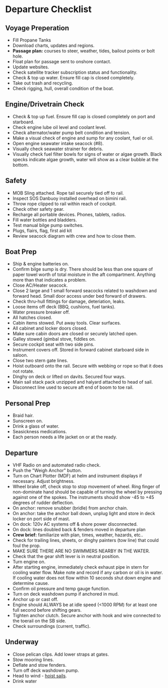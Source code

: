 # Departure Checklist

## Voyage Preperation

* Fill Propane Tanks
* Download charts, updates and regions.
* **Passage plan:** courses to steer, weather, tides, bailout points or bolt hole.
* Float plan for passage sent to onshore contact.
* Update websites.
* Check satellite tracker subscription status and functionality.
* Check & top up water. Ensure fill cap is closed completely.
* Take out trash and recycling.
* Check rigging, hull, overall condition of the boat.

## Engine/Drivetrain Check

* Check & top up fuel. Ensure fill cap is closed completely on port and starboard.
* Check engine lube oil level and coolant level.
* Check alternator/water pump belt condition and tension.
* Make a visual check of engine and sump for any coolant, fuel or oil.
* Open engine seawater intake seacock (#8).
* Visually check seawater strainer for debris.
* Visually check fuel filter bowls for signs of water or algae growth. Black specks indicate algae growth, water will show as a clear bubble at the bottom.

## Safety

* MOB Sling attached. Rope tail securely tied off to rail.
* Inspect SOS Danbuoy installed overhead on bimini rail.
* Throw rope clipped to rail within reach of cockpit.
* Check other safety gear.
* Recharge all portable devices. Phones, tablets, radios.
* Fill water bottles and bladders.
* Test manual bilge pump switches.
* Plugs, flairs, flag, first aid kit
* Review seacock diagram with crew and how to close them.

## Boat Prep

* Ship & engine batteries on.
* Confirm bilge sump is dry. There should be less than one square of paper towel worth of total moisture in the aft compartment. Anything more than that indicates a problem.
* Close AC/Heater seacock.
* Close 2 large and 1 small forward seacocks related to washdown and forward head. Small door access under bed forward of drawers.
* Check thru-hull fittings for damage, deteriation, leaks.
* Loose items off deck (BBQ, cushions, fuel tanks).
* Water pressure breaker off.
* All hatches closed.
* Cabin items stowed. Put away tools. Clear surfaces.
* All cabinet and locker doors closed.
* Make sure cabin doors are closed or securely latched open.
* Galley stowed (gimbal stove, fiddles on.
* Secure cockpit seat with two side pins.
* Instrument covers off. Stored in forward cabinet starboard side in saloon.
* Close two stern gate lines.
* Hoist outboard onto the rail. Secure with webbing or rope so that it does not rotate.
* Dinghy on deck or lifted on davits. Secured four ways.
* Main sail stack pack unzipped and halyard attached to head of sail.
* Disconnect line used to secure aft end of boom to toe rail.

## Personal Prep

* Braid hair.
* Sunscreen on.
* Drink a glass of water.
* Seasickness medications.
* Each person needs a life jacket on or at the ready.

## Departure

* VHF Radio on and automated radio check.
* Push the "Weigh Anchor" button.
* Turn on Chart Plotter (MDF) at helm and instrument displays if necessary. Adjust brightness.
* Wheel brake off, check stop to stop movement of wheel. Ring finger of non-dominate hand should be capable of turning the wheel by pressing against one of the spokes. The instruments should show -45 to +45 degrees of rudder deflection.
* On anchor: remove snubber (bridle) from anchor chain.
* On anchor: take the anchor ball down, unplug light and store in deck locker on port side of mast.
* On dock: 120v AC systems off & shore power disconnected.
* On dock: lines doubled back & fenders moved in departure plan
* **Crew brief:** familiarize with plan, times, weather, hazards, etc..
* Check for trailing lines, sheets, or dinghy painters (tow line) that could foul the prop.
* MAKE SURE THERE ARE NO SWIMMERS NEARBY IN THE WATER.
* Check that the gear shift lever is in neutral position.
* Turn engine on.
* After starting engine, immediately check exhaust pipe in stern for cooling water flow. Make note and record if any carbon or oil is in water. If cooling water does not flow within 10 seconds shut down engine and determine cause.
* Confirm oil pressure and temp gauge function.
* Turn on deck washdown pump if anchored in mud.
* Anchor up or cast off.
* Engine should ALWAYS be at idle speed (<1000 RPM) for at least one full second before shifting gears.
* Tighten anchor clutch. Secure anchor with hook and wire connected to the toerail on the SB side.
* Check surroundings (current, traffic).

## Underway

* Close pelican clips. Add lower straps at gates.
* Stow mooring lines.
* Deflate and stow fenders.
* Turn off deck washdown pump.
* Head to wind - [hoist sails](/procedures/raising-sails/).
* Drink water
